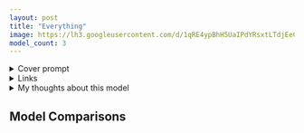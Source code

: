 ```yaml
---
layout: post
title: "Everything"
image: https://lh3.googleusercontent.com/d/1qRE4ypBhH5UaIPdYRsxtLTdjEeCTD8g_
model_count: 3
---
```


<details><summary>Cover prompt</summary>
<pre>
.
</pre>
</details>
<details><summary>Links</summary>

</details>
<details><summary>My thoughts about this model</summary>

</details>

## Model Comparisons